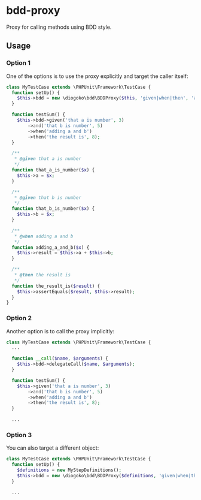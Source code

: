 # bdd-proxy

Proxy for calling methods using BDD style.

## Usage

### Option 1

One of the options is to use the proxy explicitly and target the caller itself:

```php
class MyTestCase extends \PHPUnit\Framework\TestCase {
  function setUp() {
    $this->bdd = new \diogoko\bdd\BDDProxy($this, 'given|when|then', 'and');
  }

  function testSum() {
    $this->bdd->given('that a is number', 3)
        ->and('that b is number', 5)
        ->when('adding a and b')
        ->then('the result is', 8);
  }

  /**
   * @given that a is number
   */
  function that_a_is_number($x) {
    $this->a = $x;
  }

  /**
   * @given that b is number
   */
  function that_b_is_number($x) {
    $this->b = $x;
  }

  /**
   * @when adding a and b
   */
  function adding_a_and_b($x) {
    $this->result = $this->a + $this->b;
  }

  /**
   * @then the result is
   */
  function the_result_is($result) {
    $this->assertEquals($result, $this->result);
  }
}
```

### Option 2

Another option is to call the proxy implicitly:

```php
class MyTestCase extends \PHPUnit\Framework\TestCase {
  ...

  function __call($name, $arguments) {
    $this->bdd->delegateCall($name, $arguments);
  }

  function testSum() {
    $this->given('that a is number', 3)
        ->and('that b is number', 5)
        ->when('adding a and b')
        ->then('the result is', 8);
  }
  
  ...
```

### Option 3

You can also target a different object:

```php
class MyTestCase extends \PHPUnit\Framework\TestCase {
  function setUp() {
    $definitions = new MyStepDefinitions();
    $this->bdd = new \diogoko\bdd\BDDProxy($definitions, 'given|when|then', 'and');
  }

  ...
```
